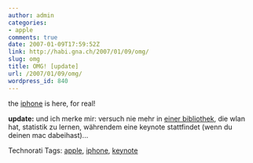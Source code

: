 ```yaml
---
author: admin
categories:
- apple
comments: true
date: 2007-01-09T17:59:52Z
link: http://habi.gna.ch/2007/01/09/omg/
slug: omg
title: OMG! [update]
url: /2007/01/09/omg/
wordpress_id: 840
---
```


<fanboymode>

the [iphone](http://fscklog.typepad.com/tick/) is here, for real!

</fanboymode>

**update:** und ich merke mir: versuch nie mehr in [einer bibliothek](http://www.stub.unibe.ch/), die wlan hat, statistik zu lernen, währendem eine keynote stattfindet (wenn du deinen mac dabeihast)...



Technorati Tags: [apple](http://www.technorati.com/tag/apple), [iphone](http://www.technorati.com/tag/iphone), [keynote](http://www.technorati.com/tag/keynote)
